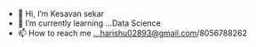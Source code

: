 - 👋 Hi, I’m Kesavan sekar
- 🌱 I’m currently learning ...Data Science
- 📫 How to reach me ...harishu02893@gmail.com/8056788262

<!---
harish02893/harish02893 is a ✨ special ✨ repository because its `README.md` (this file) appears on your GitHub profile.
You can click the Preview link to take a look at your changes.
--->
